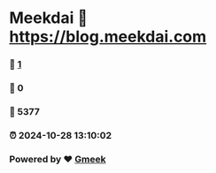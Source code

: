 # Meekdai :link: https://blog.meekdai.com 
### :page_facing_up: [1](https://blog.meekdai.com/tag.html) 
### :speech_balloon: 0 
### :hibiscus: 5377 
### :alarm_clock: 2024-10-28 13:10:02 
### Powered by :heart: [Gmeek](https://github.com/Meekdai/Gmeek)
